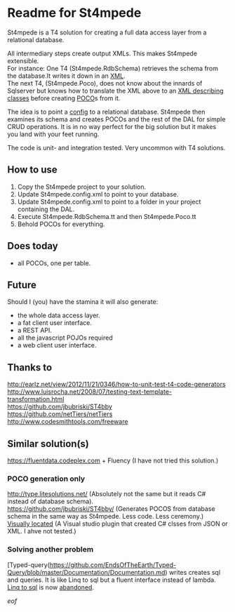 # Readme for St4mpede

St4mpede is a T4 solution for creating a full data access layer from a relational database.

All intermediary steps create output XMLs. This makes St4mpede extensible.  
For instance: One T4 (St4mpede.RdbSchema) retrieves the schema from the database.It writes it down in an [XML](//github.com/LosManos/St4mpede/blob/master/St4mpede/St4mpede/RdbSchema/St4mpede.RdbSchema.xml).  
The next T4, (St4mpede.Poco), does not know about the innards of Sqlserver but knows how to translate the XML above to an [XML describing classes](https://github.com/LosManos/St4mpede/blob/master/St4mpede/St4mpede/Poco/PocoGenerator.xml) before creating   [POCO](//github.com/LosManos/St4mpede/tree/master/TheDAL/Poco)s from it. 

The idea is to point a [config](//github.com/LosManos/St4mpede/blob/master/St4mpede/St4mpede/St4mpede.config.xml) to a relational database. St4mpede then examines its schema and creates POCOs and the rest of the DAL for simple CRUD operations. It is in no way perfect for the big solution but it makes you land with your feet running.

The code is unit- and integration tested. Very uncommon with T4 solutions.  

## How to use

1) Copy the St4mpede project to your solution.  
2) Update St4mpede.config.xml to point to your database.  
3) Update St4mpede.config.xml to point to a folder in your project containing the DAL.  
4) Execute St4mpede.RdbSchema.tt and then St4mpede.Poco.tt  
5) Behold POCOs for everything.

## Does today

* all POCOs, one per table.

## Future

Should I (you) have the stamina it will also generate:
* the whole data access layer.  
* a fat client user interface.  
* a REST API.  
* all the javascript POJOs required
* a web client user interface.

## Thanks to
http://earlz.net/view/2012/11/21/0346/how-to-unit-test-t4-code-generators  
http://www.luisrocha.net/2008/07/testing-text-template-transformation.html  
https://github.com/jbubriski/ST4bby  
https://github.com/netTiers/netTiers  
http://www.codesmithtools.com/freeware  

## Similar solution(s)
https://fluentdata.codeplex.com + Fluency (I have not tried this solution.)  

### POCO generation only
http://type.litesolutions.net/ (Absolutely not the same but it reads C# instead of database schema).  
https://github.com/jbubriski/ST4bby/ (Generates POCOS from database schema in the same way as St4mpede. Less code. Less ceremony.)  
[Visually located](http://www.visuallylocated.com/post/2015/10/05/Creating-C-classes-from-JSON-(or-XML)-in-Visual-Studio-2015.aspx)  (A Visual studio plugin that created C# clsses from JSON or XML. I ahve not tested.)

### Solving another problem
[Typed-query(https://github.com/EndsOfTheEarth/Typed-Query/blob/master/Documentation/Documentation.md) writes creates sql and queries. It is like Linq to sql but a fluent interface instead of lambda.  
[Linq to sql](https://msdn.microsoft.com/en-us/library/bb386976(v=vs.110).aspx) is now [abandoned](http://stackoverflow.com/a/1353547/521554).

*eof*
